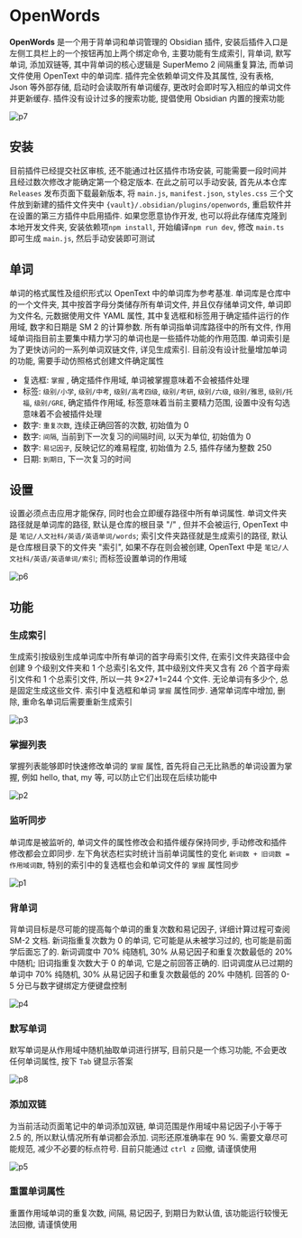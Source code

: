 # OpenWords

**OpenWords** 是一个用于背单词和单词管理的 Obsidian 插件, 安装后插件入口是左侧工具栏上的一个按钮再加上两个绑定命令, 主要功能有生成索引, 背单词, 默写单词, 添加双链等, 其中背单词的核心逻辑是 SuperMemo 2 间隔重复算法, 而单词文件使用 OpenText 中的单词库. 插件完全依赖单词文件及其属性, 没有表格, Json 等外部存储, 启动时会读取所有单词缓存, 更改时会即时写入相应的单词文件并更新缓存. 插件没有设计过多的搜索功能, 提倡使用 Obsidian 内置的搜索功能

![p7](README/p7.png)

## 安装

目前插件已经提交社区审核, 还不能通过社区插件市场安装, 可能需要一段时间并且经过数次修改才能确定第一个稳定版本. 在此之前可以手动安装, 首先从本仓库 `Releases` 发布页面下载最新版本, 将 `main.js`, `manifest.json`, `styles.css` 三个文件放到新建的插件文件夹中 `{vault}/.obsidian/plugins/openwords`, 重启软件并在设置的第三方插件中启用插件. 如果您愿意协作开发, 也可以将此存储库克隆到本地开发文件夹, 安装依赖项`npm install`, 开始编译`npm run dev`, 修改 `main.ts` 即可生成 `main.js`, 然后手动安装即可测试

## 单词

单词的格式属性及组织形式以 OpenText 中的单词库为参考基准. 单词库是仓库中的一个文件夹, 其中按首字母分类储存所有单词文件, 并且仅存储单词文件, 单词即为文件名, 元数据使用文件 YAML 属性, 其中复选框和标签用于确定插件运行的作用域, 数字和日期是 SM 2 的计算参数. 所有单词指单词库路径中的所有文件, 作用域单词指目前主要集中精力学习的单词也是一些插件功能的作用范围. 单词索引是为了更快访问的一系列单词双链文件, 详见生成索引. 目前没有设计批量增加单词的功能, 需要手动仿照格式创建文件确定属性
- 复选框: `掌握` , 确定插件作用域, 单词被掌握意味着不会被插件处理
- 标签: `级别/小学`, `级别/中考`, `级别/高考四级`, `级别/考研`, `级别/六级`, `级别/雅思`, `级别/托福`, `级别/GRE`, 确定插件作用域, 标签意味着当前主要精力范围, 设置中没有勾选意味着不会被插件处理
- 数字: `重复次数`, 连续正确回答的次数, 初始值为 0
- 数字: `间隔`, 当前到下一次复习的间隔时间, 以天为单位, 初始值为 0
- 数字: `易记因子`, 反映记忆的难易程度, 初始值为 2.5, 插件存储为整数 250
- 日期: `到期日`, 下一次复习的时间

## 设置

设置必须点击应用才能保存, 同时也会立即缓存路径中所有单词属性. 单词文件夹路径就是单词库的路径, 默认是仓库的根目录 "/" , 但并不会被运行, OpenText 中是 `笔记/人文社科/英语/英语单词/words`; 索引文件夹路径就是生成索引的路径, 默认是仓库根目录下的文件夹 "索引", 如果不存在则会被创建, OpenText 中是 `笔记/人文社科/英语/英语单词/索引`; 而标签设置单词的作用域 

![p6](README/p6.png)

## 功能

### 生成索引
 
生成索引按级别生成单词库中所有单词的首字母索引文件, 在索引文件夹路径中会创建 9 个级别文件夹和 1 个总索引名文件, 其中级别文件夹又含有 26 个首字母索引文件和 1 个总索引文件, 所以一共 9×27+1=244 个文件. 无论单词有多少个, 总是固定生成这些文件. 索引中复选框和单词 `掌握` 属性同步. 通常单词库中增加, 删除, 重命名单词后需要重新生成索引

![p3](README/p3.gif)

### 掌握列表

掌握列表能够即时快速修改单词的 `掌握` 属性, 首先将自己无比熟悉的单词设置为掌握, 例如 hello, that, my 等, 可以防止它们出现在后续功能中

![p2](README/p2.gif)

### 监听同步

单词库是被监听的, 单词文件的属性修改会和插件缓存保持同步, 手动修改和插件修改都会立即同步. 左下角状态栏实时统计当前单词属性的变化 `新词数 + 旧词数 = 作用域词数`, 特别的索引中的复选框也会和单词文件的 `掌握` 属性同步

![p1](README/p1.gif)

### 背单词

背单词目标是尽可能的提高每个单词的重复次数和易记因子, 详细计算过程可查阅 SM-2 文档. 新词指重复次数为 0 的单词, 它可能是从未被学习过的, 也可能是前面学后面忘了的. 新词调度中 70% 纯随机, 30% 从易记因子和重复次数最低的 20% 中随机;  旧词指重复次数大于 0 的单词, 它是之前回答正确的. 旧词调度从已过期的单词中 70% 纯随机, 30% 从易记因子和重复次数最低的 20% 中随机. 回答的 0-5 分已与数字键绑定方便键盘控制

![p4](README/p4.gif)

### 默写单词

默写单词是从作用域中随机抽取单词进行拼写, 目前只是一个练习功能, 不会更改任何单词属性, 按下 `Tab` 键显示答案

![p8](README/p8.gif)

### 添加双链

为当前活动页面笔记中的单词添加双链, 单词范围是作用域中易记因子小于等于 2.5 的, 所以默认情况所有单词都会添加. 词形还原准确率在 90 %. 需要文章尽可能规范, 减少不必要的标点符号. 目前只能通过 `ctrl z` 回撤, 请谨慎使用

![p5](README/p5.gif)

### 重置单词属性

重置作用域单词的重复次数, 间隔, 易记因子, 到期日为默认值, 该功能运行较慢无法回撤, 请谨慎使用

